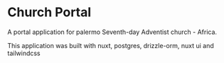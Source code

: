 # Church Portal

A portal application for palermo Seventh-day Adventist church - Africa.

This application was built with nuxt, postgres, drizzle-orm, nuxt ui and tailwindcss